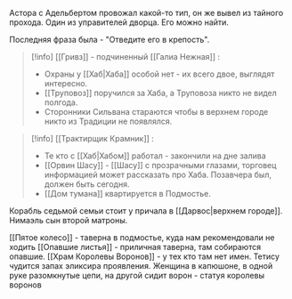  
Астора с Адельбертом провожал какой-то тип, он же вывел из тайного прохода. Один из управителей дворца. Его можно найти.

Последняя фраза была - "Отведите его в крепость".


>[!info]
>[[Гривз]] - подчиненный [[Галиа Нежная]] : 
>
>- Охраны у [[Хаб|Хаба]]  особой нет - их всего двое, выглядят интересно. 
>- [[Труповоз]] поручился за Хаба, а Труповоза никто не видел полгода.
>- Сторонники Сильвана стараются чтобы в верхнем городе никто из Традиции не появлялся.



> [!info]
> [[Трактирщик Крамник]] :
>-  Те кто с [[Хаб|Хабом]] работал - закончили на дне залива
> - [[Орвин Шасу]] - [[Шасу]] с прозрачными глазами, торговец информацией может рассказать про Хаба. Позавчера был, должен быть сегодня. 
>- [[Дом тумана]] квартируется в Подмостье.

Корабль седьмой семьи стоит у причала в [[Дарвос|верхнем городе]].
Нимаэль сын второй матроны.

[[Пятое колесо]] - таверна в подмостье, куда нам рекомендовали не ходить
[[Опавшие листья]] - приличная таверна, там собираются опавшие.
[[Храм Королевы Воронов]] - у тех кто там нет имен.
Тетису чудится запах эликсира проявления.
Женщина в капюшоне, в одной руке разомкнутые цепи, на другой сидит ворон - статуя королевы воронов
